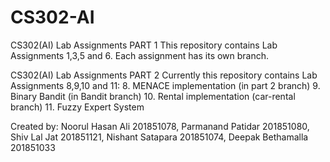 # CS302-AI
CS302(AI) Lab Assignments PART 1
This repository contains Lab Assignments 1,3,5 and 6.
Each assignment has its own branch.

CS302(AI) Lab Assignments PART 2
Currently this repository contains Lab Assignments 8,9,10 and 11:
8. MENACE implementation (in part 2 branch) 
9. Binary Bandit (in Bandit branch)
10. Rental implementation (car-rental branch)
11. Fuzzy Expert System

Created by: Noorul Hasan Ali 201851078,
Parmanand Patidar 201851080,
Shiv Lal Jat 201851121,
Nishant Satapara 201851074,
Deepak Bethamalla 201851033
